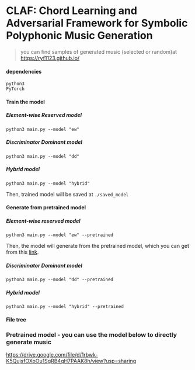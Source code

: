 # CLAF: Chord Learning and Adversarial Framework for Symbolic Polyphonic Music Generation

> you can find samples of generated music (selected or random)at <https://ryf1123.github.io/>

#### dependencies

```
python3
PyTorch

```

#### Train the model

##### Element-wise Reserved model

```shell
python3 main.py --model "ew"
```

##### Discriminator Dominant  model

```shell
python3 main.py --model "dd"
```

##### Hybrid model

```shell
python3 main.py --model "hybrid"
```

Then, trained model will be saved at `./saved_model`

#### Generate from pretrained model

##### Element-wise reserved model

```shell
python3 main.py --model "ew" --pretrained 
```

Then, the model will generate from the pretrained model, which you can get from this [link](https://drive.google.com/file/d/169FwE1hxLLNB1US_wRYswkyxPS_5LLVD/view?usp=sharing).

##### Discriminator Dominant model

```shell
python3 main.py --model "dd" --pretrained 
```

##### Hybrid model

```shell
python3 main.py --model "hybrid" --pretrained 
```

#### File tree


### Pretrained model - you can use the model below to directly generate music

https://drive.google.com/file/d/1rbwk-K5QujsfOXoOu1SgRB4qH7PAAK8h/view?usp=sharing










